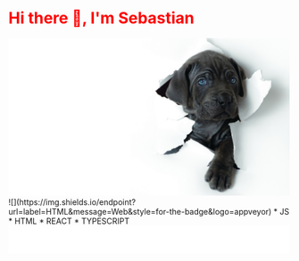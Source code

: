 
<p align="center">
<h1 style="color: red;">Hi there 👋, I'm Sebastian </h1>
</p>

<img src=R.jpeg>
![](https://img.shields.io/endpoint?url=label=HTML&message=Web&style=for-the-badge&logo=appveyor)
* JS
* HTML
* REACT
* TYPESCRIPT
<img height="50px" src="anim.svg">
